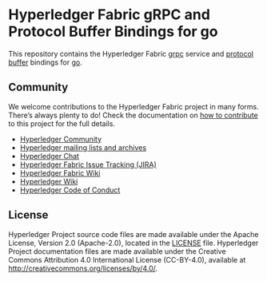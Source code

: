 # Hyperledger Fabric gRPC and Protocol Buffer Bindings for go

This repository contains the Hyperledger Fabric [grpc] service and [protocol
buffer][protobuf] bindings for [go].

## Community

We welcome contributions to the Hyperledger Fabric project in many forms.
There’s always plenty to do! Check the documentation on
[how to contribute][contributing] to this project for the full details.

- [Hyperledger Community](https://www.hyperledger.org/community)
- [Hyperledger mailing lists and archives](http://lists.hyperledger.org/)
- [Hyperledger Chat](https://discord.gg/hyperledger)
- [Hyperledger Fabric Issue Tracking (JIRA)](https://jira.hyperledger.org/secure/Dashboard.jspa?selectPageId=10104)
- [Hyperledger Fabric Wiki](https://wiki.hyperledger.org/display/Fabric)
- [Hyperledger Wiki](https://wiki.hyperledger.org/)
- [Hyperledger Code of Conduct](https://wiki.hyperledger.org/display/HYP/Hyperledger+Code+of+Conduct)

## License <a name="license"></a>

Hyperledger Project source code files are made available under the Apache License, Version 2.0 (Apache-2.0), located in the [LICENSE](LICENSE) file. Hyperledger Project documentation files are made available under the Creative Commons Attribution 4.0 International License (CC-BY-4.0), available at http://creativecommons.org/licenses/by/4.0/.

[contributing]: https://hyperledger-fabric.readthedocs.io/en/latest/CONTRIBUTING.html
[go]: https://golang.org/
[grpc]: https://grpc.io/docs/guides/
[protobuf]: https://github.com/protocolbuffers/protobuf/
